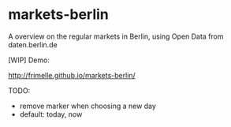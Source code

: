 # markets-berlin
A overview on the regular markets in Berlin, using Open Data from daten.berlin.de 

[WIP]
Demo: 

http://frimelle.github.io/markets-berlin/

TODO:

- remove marker when choosing a new day 
- default: today, now
